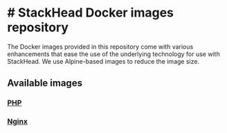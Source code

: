 # # StackHead Docker images repository

The Docker images provided in this repository come with various enhancements that ease the use of the underlying
technology for use with StackHead. We use Alpine-based images to reduce the image size.

## Available images

### [PHP](./php/README.md)

### [Nginx](./nginx/README.md)

